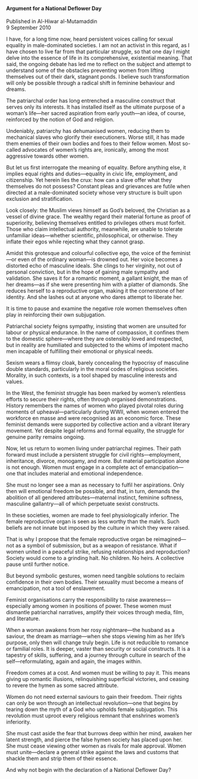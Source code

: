 <h4>Argument for a National Deflower Day</h4>


Published in Al-Hiwar al-Mutamaddin
<br>
9 September 2010


I have, for a long time now, heard persistent voices calling for sexual equality in male-dominated societies. I am not an activist in this regard, as I have chosen to live far from that particular struggle, so that one day I might delve into the essence of life in its comprehensive, existential meaning. That said, the ongoing debate has led me to reflect on the subject and attempt to understand some of the obstacles preventing women from lifting themselves out of their dark, stagnant ponds. I believe such transformation will only be possible through a radical shift in feminine behaviour and dreams.

The patriarchal order has long entrenched a masculine construct that serves only its interests. It has installed itself as the ultimate purpose of a woman’s life—her sacred aspiration from early youth—an idea, of course, reinforced by the notion of God and religion.

Undeniably, patriarchy has dehumanised women, reducing them to mechanical slaves who glorify their executioners. Worse still, it has made them enemies of their own bodies and foes to their fellow women. Most so-called advocates of women’s rights are, ironically, among the most aggressive towards other women.

But let us first interrogate the meaning of equality. Before anything else, it implies equal rights and duties—equality in civic life, employment, and citizenship. Yet herein lies the crux: how can a slave offer what they themselves do not possess? Constant pleas and grievances are futile when directed at a male-dominated society whose very structure is built upon exclusion and stratification.

Look closely: the Muslim views himself as God’s beloved, the Christian as a vessel of divine grace. The wealthy regard their material fortune as proof of superiority, believing themselves entitled to privileges others must forfeit. Those who claim intellectual authority, meanwhile, are unable to tolerate unfamiliar ideas—whether scientific, philosophical, or otherwise. They inflate their egos while rejecting what they cannot grasp.

Amidst this grotesque and colourful collective ego, the voice of the feminist—or even of the ordinary woman—is drowned out. Her voice becomes a distorted echo of masculine ideals. She clings to her virginity, not out of personal conviction, but in the hope of gaining male sympathy and validation. She saves it for a romantic moment, a gallant knight, the man of her dreams—as if she were presenting him with a platter of diamonds. She reduces herself to a reproductive organ, making it the cornerstone of her identity. And she lashes out at anyone who dares attempt to liberate her.

It is time to pause and examine the negative role women themselves often play in reinforcing their own subjugation.

Patriarchal society feigns sympathy, insisting that women are unsuited for labour or physical endurance. In the name of compassion, it confines them to the domestic sphere—where they are ostensibly loved and respected, but in reality are humiliated and subjected to the whims of impotent macho men incapable of fulfilling their emotional or physical needs.

Sexism wears a flimsy cloak, barely concealing the hypocrisy of masculine double standards, particularly in the moral codes of religious societies. Morality, in such contexts, is a tool shaped by masculine interests and values.

In the West, the feminist struggle has been marked by women’s relentless efforts to secure their rights, often through organised demonstrations. History remembers the names of women who played pivotal roles during moments of upheaval—particularly during WWII, when women entered the workforce en masse and were recognised as an economic force. These feminist demands were supported by collective action and a vibrant literary movement. Yet despite legal reforms and formal equality, the struggle for genuine parity remains ongoing.

Now, let us return to women living under patriarchal regimes. Their path forward must include a persistent struggle for civil rights—employment, inheritance, divorce, monogamy, and more. But material participation alone is not enough. Women must engage in a complete act of emancipation—one that includes material and emotional independence.

She must no longer see a man as necessary to fulfil her aspirations. Only then will emotional freedom be possible, and that, in turn, demands the abolition of all gendered attributes—maternal instinct, feminine softness, masculine gallantry—all of which perpetuate sexist constructs.

In these societies, women are made to feel physiologically inferior. The female reproductive organ is seen as less worthy than the male’s. Such beliefs are not innate but imposed by the culture in which they were raised.

That is why I propose that the female reproductive organ be reimagined—not as a symbol of submission, but as a weapon of resistance. What if women united in a peaceful strike, refusing relationships and reproduction? Society would come to a grinding halt. No children. No heirs. A collective pause until further notice.

But beyond symbolic gestures, women need tangible solutions to reclaim confidence in their own bodies. Their sexuality must become a means of emancipation, not a tool of enslavement.

Feminist organisations carry the responsibility to raise awareness—especially among women in positions of power. These women must dismantle patriarchal narratives, amplify their voices through media, film, and literature.

When a woman awakens from her rosy nightmare—the husband as a saviour, the dream as marriage—when she stops viewing him as her life’s purpose, only then will change truly begin. Life is not reducible to romance or familial roles. It is deeper, vaster than security or social constructs. It is a tapestry of skills, suffering, and a journey through culture in search of the self—reformulating, again and again, the images within.

Freedom comes at a cost. And women must be willing to pay it. This means giving up romantic illusions, relinquishing superficial victories, and ceasing to revere the hymen as some sacred attribute.

Women do not need external saviours to gain their freedom. Their rights can only be won through an intellectual revolution—one that begins by tearing down the myth of a God who upholds female subjugation. This revolution must uproot every religious remnant that enshrines women’s inferiority.

She must cast aside the fear that burrows deep within her mind, awaken her latent strength, and pierce the false hymen society has placed upon her. She must cease viewing other women as rivals for male approval. Women must unite—declare a general strike against the laws and customs that shackle them and strip them of their essence.

And why not begin with the declaration of a National Deflower Day?
